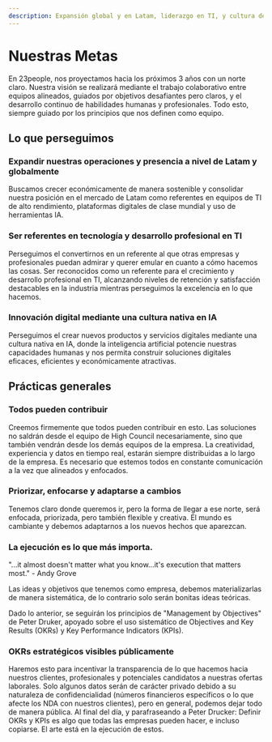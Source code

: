 ```yaml
---
description: Expansión global y en Latam, liderazgo en TI, y cultura de innovación en IA para crear soluciones digitales eficaces y sostenibles.
---
```


# Nuestras Metas

En 23people, nos proyectamos hacia los próximos 3 años con un norte claro. Nuestra visión se realizará mediante el trabajo colaborativo entre equipos alineados, guiados por objetivos desafiantes pero claros, y el desarrollo continuo de habilidades humanas y profesionales. Todo esto, siempre guiado por los principios que nos definen como equipo.

## Lo que perseguimos

### Expandir nuestras operaciones y presencia a nivel de Latam y globalmente
Buscamos crecer económicamente de manera sostenible y consolidar nuestra posición en el mercado de Latam como referentes en equipos de TI de alto rendimiento,  plataformas digitales de clase mundial y uso de herramientas IA.

### Ser referentes en tecnología y desarrollo profesional en TI

Perseguimos el convertirnos en un referente al que otras empresas y profesionales puedan admirar y querer emular en cuanto a cómo hacemos las cosas. Ser reconocidos como un referente para el crecimiento y desarrollo profesional en TI, alcanzando niveles de retención y satisfacción destacables en la industria mientras perseguimos la excelencia en lo que hacemos.

### Innovación digital mediante una cultura nativa en IA

Perseguimos el crear nuevos productos y servicios digitales mediante una cultura nativa en IA, donde la inteligencia artificial potencie nuestras capacidades humanas y nos permita construir soluciones digitales eficaces, eficientes y económicamente atractivas.

## Prácticas generales

### Todos pueden contribuir
Creemos firmemente que todos pueden contribuir en esto. Las soluciones no saldrán desde el equipo de High Council necesariamente, sino que también vendrán desde los demás equipos de la empresa. La creatividad, experiencia y datos en tiempo real, estarán siempre distribuidas a lo largo de la empresa. Es necesario que estemos todos en constante comunicación a la vez que alineados y enfocados.

### Priorizar, enfocarse y adaptarse a cambios
Tenemos claro donde queremos ir, pero la forma de llegar a ese norte, será enfocada, priorizada, pero también flexible y creativa. El mundo es cambiante y debemos adaptarnos a los nuevos hechos que aparezcan.

### La ejecución es lo que más importa.

"...it almost doesn't matter what you know…it's execution that matters most." -  Andy Grove

Las ideas y objetivos que tenemos como empresa, debemos materializarlas de manera sistemática, de lo contrario solo serán bonitas ideas teóricas.

Dado lo anterior, se seguirán los principios de "Management by Objectives" de Peter Druker, apoyado sobre el uso sistemático de Objectives and Key Results (OKRs) y Key Performance Indicators (KPIs).

### OKRs estratégicos visibles públicamente

Haremos esto para incentivar la transparencia de lo que hacemos hacia nuestros clientes, profesionales y potenciales candidatos a nuestras ofertas laborales. Solo algunos datos serán de carácter privado debido a su naturaleza de confidencialidad (números financieros específicos o lo que afecte los NDA con nuestros clientes), pero en general, podemos dejar todo de manera pública. Al final del día, y parafraseando a Peter Drucker: Definir OKRs y KPIs es algo que todas las empresas pueden hacer, e incluso copiarse. El arte está en la ejecución de estos.